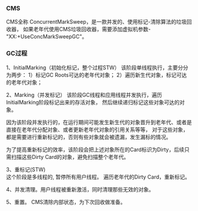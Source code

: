 ### CMS
CMS全称 ConcurrentMarkSweep，是一款并发的、使用标记-清除算法的垃圾回收器， 
如果老年代使用CMS垃圾回收器，需要添加虚拟机参数-"XX:+UseConcMarkSweepGC"。

### GC过程
1、InitialMarking（初始化标记，整个过程STW）
该阶段单线程执行，主要分分为两步：
 1）标记GC Roots可达的老年代对象；
 2）遍历新生代对象，标记可达的老年代对象；

2、Marking（并发标记）
该阶段GC线程和应用线程并发执行，遍历InitialMarking阶段标记出来的存活对象，
然后继续递归标记这些对象可达的对象。

因为该阶段并发执行的，在运行期间可能发生新生代的对象晋升到老年代、或者是直接在老年代分配对象、或者更新老年代对象的引用关系等等，
对于这些对象，都是需要进行重新标记的，否则有些对象就会被遗漏，发生漏标的情况。

为了提高重新标记的效率，该阶段会把上述对象所在的Card标识为Dirty，后续只需扫描这些Dirty Card的对象，避免扫描整个老年代。

3、重标记(STW)  
这个阶段是多线程的, 暂停所有用户线程。
遍历老年代的Dirty Card，重新标记。

4、并发清理。用户线程被重新激活，同时清理那些无效的对象。

5、重置。 CMS清除内部状态，为下次回收做准备。


